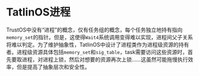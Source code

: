 # TatlinOS进程

TrustOS中没有“进程”的概念，仅有任务组的概念，每个任务独立地持有指向`memory_set`的指针。但是，这使得`Wait4`系统调用变得难以实现，进程间父子关系将难以判定。为了维护抽象性，TatlinOS中设计了进程类作为进程级资源的持有者。进程级资源具体包括`memory_set`和`sig_table`，task需要访问这些资源时，首先要取进程，对进程上锁，然后对想要的资源再次上锁……这虽然可能拖慢执行效率，但是提高了抽象层次和安全性。

